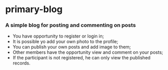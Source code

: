 # primary-blog
### A simple blog for posting and commenting on posts
* You have opportunity to register or login in;
* It is possible yo add your own photo to the profile;
* You can publish your own posts and add image to them;
* Other members have the opportunity view and comment on your posts;
* If the participant is not registered, he can only view the published records.

